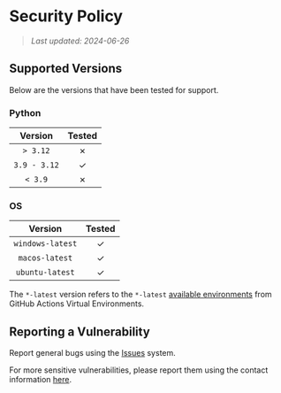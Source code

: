 # Security Policy

> _Last updated: 2024-06-26_


## Supported Versions

Below are the versions that have been tested for support.


### Python

|   Version    | Tested  |
|:------------:|:-------:|
|   `> 3.12`   | &cross; |
| `3.9 - 3.12` | &check; |
|   `< 3.9`    | &cross; |


### OS

|     Version      | Tested  |
|:----------------:|:-------:|
| `windows-latest` | &check; |
|  `macos-latest`  | &check; |
| `ubuntu-latest`  | &check; |

The `*-latest` version refers to the `*-latest`
[available environments](https://github.com/actions/runner-images)
from GitHub Actions Virtual Environments.


## Reporting a Vulnerability

Report general bugs using
the [Issues](https://github.com/r3w0p/bobocep/issues) system.

For more sensitive vulnerabilities, please report them using
the contact information
[here](https://r3w0p.github.io/contact/).
